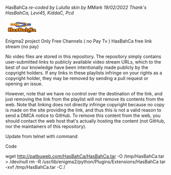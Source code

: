 HasBahCa
*re-coded by Lululla*
*skin by MMark*
*19/02/2022*
*Thank's*
*HasBahCa, Levi45, KiddaC, Pcd*


<img src="https://github.com/Belfagor2005/HasBahCa/blob/main/usr/lib/enigma2/python/Plugins/Extensions/HasBahCa/logo.png">

Enigma2 project
Only Free Channels ( no Pay Tv ) 
HasBahCa free link stream (no pay)

No video files are stored in this repository. The repository simply contains user-submitted links to publicly available video stream URLs, which to the best of our knowledge have been intentionally made publicly by the copyright holders. If any links in these playlists infringe on your rights as a copyright holder, they may be removed by sending a pull request or opening an issue.

However, note that we have no control over the destination of the link, and just removing the link from the playlist will not remove its contents from the web. Note that linking does not directly infringe copyright because no copy is made on the site providing the link, and thus this is not a valid reason to send a DMCA notice to GitHub. To remove this content from the web, you should contact the web host that's actually hosting the content (not GitHub, nor the maintainers of this repository).


Update from telnet with command


Code

wget http://patbuweb.com/HasBahCa/HasBahCa.tar -O /tmp/HasBahCa.tar > /dev/null
rm -R /usr/lib/enigma2/python/Plugins/Extensions/HasBahCa
tar -xvf /tmp/HasBahCa.tar -C /
